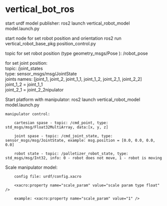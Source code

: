 # vertical_bot_ros
start urdf model publisher:
ros2 launch vertical_robot_model model.launch.py

start node for set robot position and orientation
ros2 run vertical_robot_base_pkg position_control.py

topic for set robot position (type geometry_msgs/Pose ):
/robot_pose

for set joint position:\
topic: /joint_states\
type: sensor_msgs/msg/JointState\
joints names: [joint_1, joint_2, joint_1_1, joint_1_2, joint_2_1, joint_2_2]\
joint_1_2 = joint_1_1\
joint_2_1 = joint_2_2nipulator 


Start platform with manipulator:
ros2 launch vertical_robot_model model.launch.py

    manipulator control:

        cartesian spase - topic: /cmd_point, type: std_msgs/msg/Float32MultiArray, data:[x, y, z]

        joint spase - topic: /cmd_joint_state, type: sensor_msgs/msg/JointState, example: msg.position = [0.0, 0.0, 0.0, 0.0]

        robot state - topic: /palletizer_robot_state, type: std_msgs/msg/Int32, info: 0 - robot does not move, 1 - robot is moving

Scale manipulator model:

        config file: urdf/config.xacro
        
        <xacro:property name="scale_param" value="scale param type float" />
        
        example: <xacro:property name="scale_param" value="1" />
